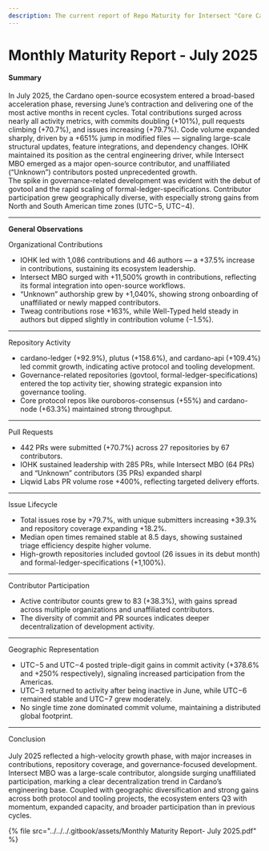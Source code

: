 ```yaml
---
description: The current report of Repo Maturity for Intersect "Core Cardano" Projects
---
```


# Monthly Maturity Report - July 2025

#### Summary

In July 2025, the Cardano open-source ecosystem entered a broad-based acceleration phase, reversing June’s contraction and delivering one of the most active months in recent cycles. Total contributions surged across nearly all activity metrics, with commits doubling (+101%), pull requests climbing (+70.7%), and issues increasing (+79.7%). Code volume expanded sharply, driven by a +651% jump in modified files — signaling large-scale structural updates, feature integrations, and dependency changes. IOHK maintained its position as the central engineering driver, while Intersect MBO emerged as a major open-source contributor, and unaffiliated (“Unknown”) contributors posted unprecedented growth.\
The spike in governance-related development was evident with the debut of govtool and the rapid scaling of formal-ledger-specifications. Contributor participation grew geographically diverse, with especially strong gains from North and South American time zones (UTC−5, UTC−4).

***

**General Observations**

Organizational Contributions

* IOHK led with 1,086 contributions and 46 authors — a +37.5% increase in contributions, sustaining its ecosystem leadership.
* Intersect MBO surged with +11,500% growth in contributions, reflecting its formal integration into open-source workflows.
* “Unknown” authorship grew by +1,040%, showing strong onboarding of unaffiliated or newly mapped contributors.
* Tweag contributions rose +163%, while Well-Typed held steady in authors but dipped slightly in contribution volume (−1.5%).

***

Repository Activity

* cardano-ledger (+92.9%), plutus (+158.6%), and cardano-api (+109.4%) led commit growth, indicating active protocol and tooling development.
* Governance-related repositories (govtool, formal-ledger-specifications) entered the top activity tier, showing strategic expansion into governance tooling.
* Core protocol repos like ouroboros-consensus (+55%) and cardano-node (+63.3%) maintained strong throughput.

***

Pull Requests

* 442 PRs were submitted (+70.7%) across 27 repositories by 67 contributors.
* IOHK sustained leadership with 285 PRs, while Intersect MBO (64 PRs) and “Unknown” contributors (35 PRs) expanded sharpl
* Liqwid Labs PR volume rose +400%, reflecting targeted delivery efforts.

***

Issue Lifecycle

* Total issues rose by +79.7%, with unique submitters increasing +39.3% and repository coverage expanding +18.2%.
* Median open times remained stable at 8.5 days, showing sustained triage efficiency despite higher volume.
* High-growth repositories included govtool (26 issues in its debut month) and formal-ledger-specifications (+1,100%).

***

Contributor Participation

* Active contributor counts grew to 83 (+38.3%), with gains spread across multiple organizations and unaffiliated contributors.
* The diversity of commit and PR sources indicates deeper decentralization of development activity.

***

Geographic Representation

* UTC−5 and UTC−4 posted triple-digit gains in commit activity (+378.6% and +250% respectively), signaling increased participation from the Americas.
* UTC−3 returned to activity after being inactive in June, while UTC−6 remained stable and UTC−7 grew moderately.
* No single time zone dominated commit volume, maintaining a distributed global footprint.

***

Conclusion\
\
July 2025 reflected a high-velocity growth phase, with major increases in contributions, repository coverage, and governance-focused development. Intersect MBO was a large-scale contributor, alongside surging unaffiliated participation, marking a clear decentralization trend in Cardano’s engineering base. Coupled with geographic diversification and strong gains across both protocol and tooling projects, the ecosystem enters Q3 with momentum, expanded capacity, and broader participation than in previous cycles.

{% file src="../../../.gitbook/assets/Monthly Maturity Report- July 2025.pdf" %}
